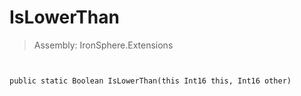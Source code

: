 ﻿

# IsLowerThan

> Assembly: IronSphere.Extensions



```


public static Boolean IsLowerThan(this Int16 this, Int16 other)
```